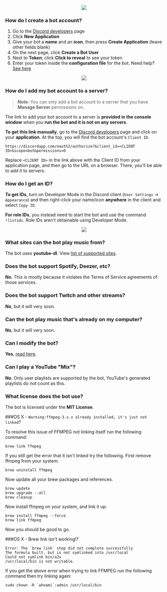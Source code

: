 <p align="center">
<img src="http://i.imgur.com/iVHLcAU.png">
</p>

### How do I create a bot account?
1. Go to the [Discord developers](https://discordapp.com/developers/applications/me) page
2. Click **New Application**
3. Give your bot a **name** and an **icon**, then press **Create Application** (leave other fields blank)
4. On the next page, click **Create a Bot User**
5. Next to **Token**, click **Click to reveal** to see your token
6. Enter your token inside the **configuration file** for the bot. Need help? [See here](https://github.com/SexualRhinoceros/MusicBot/wiki/Configuration#credentials)

<p align="center">
<img src="http://i.imgur.com/cN4YehO.png">
</p>

### How do I add my bot account to a server?
> **Note**: You can only add a bot account to a server that you have **Manage Server** permissions on.

The link to add your bot account to a server is **provided in the console window** when you **run the bot and it is not on any servers**.

**To get this link manually**, go to the [Discord developers](https://discordapp.com/developers/applications/me) page and click on your **application**. At the top, you will find the bot account's `Client ID`.

    https://discordapp.com/oauth2/authorize?&client_id=<CLIENT ID>&scope=bot&permissions=0

Replace `<CLIENT ID>` in the link above with the Client ID from your application page, and then go to the URL on a browser. There, you'll be able to add it to servers.

### How do I get an ID?
**To get IDs**, turn on Developer Mode in the Discord client (`User Settings` -> `Appearance`) and then right-click your name/icon **anywhere** in the client and select `Copy ID`.

**For role IDs**, you instead need to start the bot and use the command `!listids`. Role IDs aren't obtainable using Developer Mode.

<p align="center">
<img src="http://i.imgur.com/GhKpBMQ.gif">
</p>

### What sites can the bot play music from?
The bot uses **youtube-dl**. View [list of supported sites](https://rg3.github.io/youtube-dl/supportedsites.html).

### Does the bot support Spotify, Deezer, etc?
**No**. This is mostly because it violates the Terms of Service agreements of those services.

### Does the bot support Twitch and other streams?
**No**, but it will very soon.

### Can the bot play music that's already on my computer?
**No**, but it will very soon.

### Can I modify the bot?
**Yes**, [read here](https://github.com/SexualRhinoceros/MusicBot/wiki/Modification/).

### Can I play a YouTube "Mix"?
**No**. Only user playlists are supported by the bot, YouTube's generated playlists do not count as this.

### What license does the bot use?
The bot is licensed under the **MIT License**.

###OS X - `Warning:ffmpeg-3.x.x already installed, it's just not linked`?

To resolve this issue of FFMPEG not linking itself run the following command:

    brew link ffmpeg

If you still get the error that it isn't linked try the following. First remove ffmpeg from your system:

    brew uninstall ffmpeg

Now update all your brew packages and references.

    brew update
    brew upgrade --all
    brew cleanup

Now install ffmpeg on your system, and link it up:

    brew install ffmpeg --force
    brew link ffmpeg

Now you should be good to go.

###OS X - Brew link isn't working!?

    Error: The `brew link` step did not complete successfully
    The formula built, but is not symlinked into /usr/local
    Could not symlink bin/a2x
    /usr/local/bin is not writable.

If you get the above error when trying to link FFMPEG run the following command then try linking again:

    sudo chown -R `whoami`:admin /usr/local/bin
